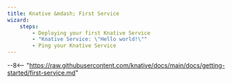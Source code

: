```yaml
---
title: Knative &mdash; First Service
wizard:
    steps:
        - Deploying your first Knative Service
        - "Knative Service: \"Hello world!\""
        - Ping your Knative Service
---
```


--8<-- "https://raw.githubusercontent.com/knative/docs/main/docs/getting-started/first-service.md"

